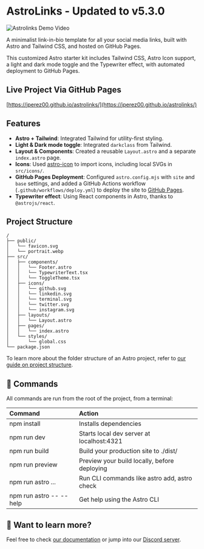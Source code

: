 # AstroLinks - Updated to v5.3.0

![Astrolinks Demo Video](/public/astrolinks-demo.gif)

A minimalist link-in-bio template for all your social media links, built with Astro and Tailwind CSS, and hosted on GitHub Pages.

This customized Astro starter kit includes Tailwind CSS, Astro Icon support, a light and dark mode toggle and the Typewriter effect, with automated deployment to GitHub Pages.

## Live Project Via GitHub Pages

[https://jperez00.github.io/astrolinks/](https://jperez00.github.io/astrolinks/)

## Features

- **Astro + Tailwind**: Integrated Tailwind for utility-first styling.
- **Light & Dark mode toggle**: Integrated `darkclass` from Tailwind.
- **Layout & Components**: Created a reusable `Layout.astro` and a separate `index.astro` page.
- **Icons**: Used [astro-icon](https://www.astroicon.dev/) to import icons, including local SVGs in `src/icons/`.
- **GitHub Pages Deployment**: Configured `astro.config.mjs` with `site` and `base` settings, and added a GitHub Actions workflow (`.github/workflows/deploy.yml`) to deploy the site to [GitHub Pages](https://pages.github.com/).
- **Typewriter effect**: Using React components in Astro, thanks to `@astrojs/react`.

## Project Structure

```text
/
├── public/
│   └── favicon.svg
│   └── portrait.webp
├── src/
│   ├── components/
│   │   └── Footer.astro
│   │   └── TypewriterText.tsx
│   │   └── ToggleTheme.tsx
│   ├── icons/
│   │   └── github.svg
│   │   └── linkedin.svg
│   │   └── terminal.svg
│   │   └── twitter.svg
│   │   └── instagram.svg
│   ├── layouts/
│   │   └── Layout.astro
│   ├── pages/
│   │   └── index.astro
│   └── styles/
│       └── global.css
└── package.json
```

To learn more about the folder structure of an Astro project, refer to [our guide on project structure](https://docs.astro.build/en/basics/project-structure/).

## 🧞 Commands

All commands are run from the root of the project, from a terminal:

| Command                   | Action                                           |
| :------------------------ | :----------------------------------------------- |
| npm install             | Installs dependencies                            |
| npm run dev             | Starts local dev server at localhost:4321      |
| npm run build           | Build your production site to ./dist/          |
| npm run preview         | Preview your build locally, before deploying     |
| npm run astro ...       | Run CLI commands like astro add, astro check |
| npm run astro -- --help | Get help using the Astro CLI                     |

## 👀 Want to learn more?

Feel free to check [our documentation](https://docs.astro.build) or jump into our [Discord server](https://astro.build/chat).
